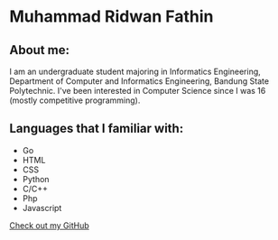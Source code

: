 # Muhammad Ridwan Fathin

## About me:
I am an undergraduate student majoring in Informatics Engineering, Department of Computer and Informatics Engineering, Bandung State Polytechnic. I've been interested in Computer Science since I was 16 (mostly competitive programming).



## Languages that I familiar with:

- Go
- HTML
- CSS
- Python
- C/C++
- Php
- Javascript


[Check out my GitHub](https://github.com/ridwanfathin)
